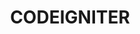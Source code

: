 ---
layout  : tools
title   : CODEIGNITER
summary : Framework
image: /assets/images/icon/silex.png
category : framework
level: 70
public  : true
parent  : false
---